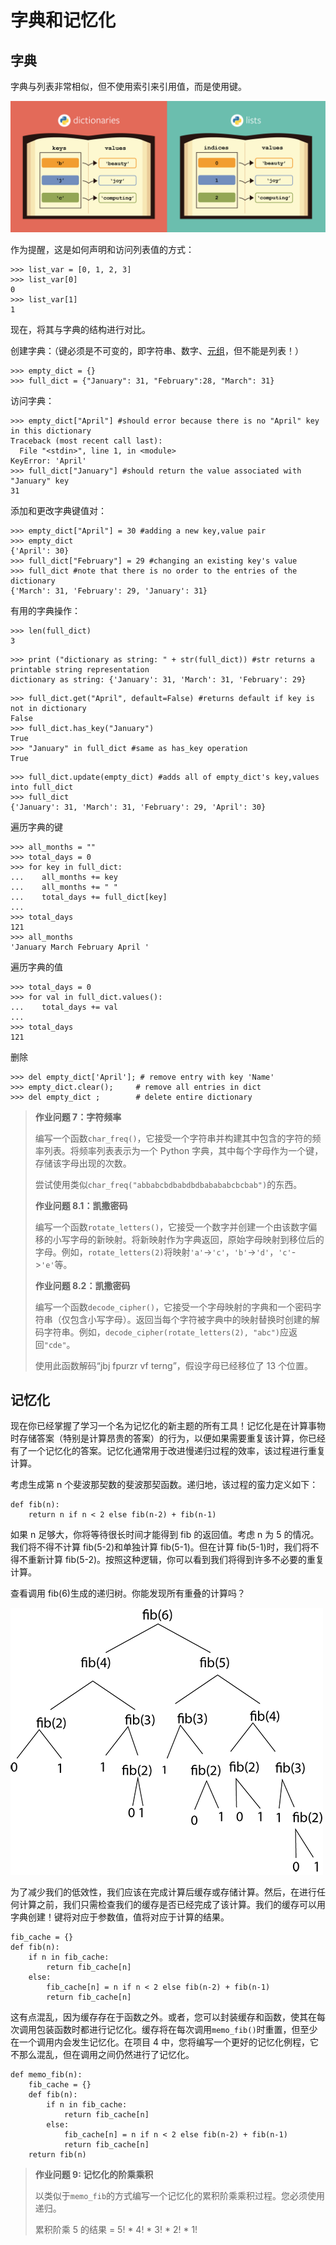 # 字典和记忆化

## 字典

字典与列表非常相似，但不使用索引来引用值，而是使用键。

![](img/0c0d53cc040c2f16d234cd2589f427cd.jpg)

作为提醒，这是如何声明和访问列表值的方式：

```
>>> list_var = [0, 1, 2, 3]
>>> list_var[0]
0
>>> list_var[1]
1 
```

现在，将其与字典的结构进行对比。

创建字典：（键必须是不可变的，即字符串、数字、[元组](https://docs.python.org/2/tutorial/datastructures.html#tuples-and-sequences)，但不能是列表！）

```
>>> empty_dict = {}
>>> full_dict = {"January": 31, "February":28, "March": 31} 
```

访问字典：

```
>>> empty_dict["April"] #should error because there is no "April" key in this dictionary 
Traceback (most recent call last):
  File "<stdin>", line 1, in <module>
KeyError: 'April'
>>> full_dict["January"] #should return the value associated with "January" key
31 
```

添加和更改字典键值对：

```
>>> empty_dict["April"] = 30 #adding a new key,value pair
>>> empty_dict
{'April': 30}
>>> full_dict["February"] = 29 #changing an existing key's value
>>> full_dict #note that there is no order to the entries of the dictionary
{'March': 31, 'February': 29, 'January': 31} 
```

有用的字典操作：

```
>>> len(full_dict)
3 
```

```
>>> print ("dictionary as string: " + str(full_dict)) #str returns a printable string representation
dictionary as string: {'January': 31, 'March': 31, 'February': 29} 
```

```
>>> full_dict.get("April", default=False) #returns default if key is not in dictionary
False
>>> full_dict.has_key("January")
True
>>> "January" in full_dict #same as has_key operation
True 
```

```
>>> full_dict.update(empty_dict) #adds all of empty_dict's key,values into full_dict
>>> full_dict
{'January': 31, 'March': 31, 'February': 29, 'April': 30} 
```

遍历字典的键

```
>>> all_months = ""
>>> total_days = 0
>>> for key in full_dict:
...    all_months += key
...    all_months += " "
...    total_days += full_dict[key]
...
>>> total_days
121
>>> all_months
'January March February April ' 
```

遍历字典的值

```
>>> total_days = 0
>>> for val in full_dict.values():
...    total_days += val
...
>>> total_days
121 
```

删除

```
>>> del empty_dict['April']; # remove entry with key 'Name'
>>> empty_dict.clear();     # remove all entries in dict
>>> del empty_dict ;        # delete entire dictionary 
```

> **作业问题 7：字符频率**
> 
> 编写一个函数`char_freq()`，它接受一个字符串并构建其中包含的字符的频率列表。将频率列表表示为一个 Python 字典，其中每个字母作为一个键，存储该字母出现的次数。
> 
> 尝试使用类似`char_freq("abbabcbdbabdbdbabababcbcbab")`的东西。
> 
> **作业问题 8.1：凯撒密码**
> 
> 编写一个函数`rotate_letters()`，它接受一个数字并创建一个由该数字偏移的小写字母的新映射。将新映射作为字典返回，原始字母映射到移位后的字母。例如，`rotate_letters(2)`将映射`'a'`->`'c'`，`'b'`->`'d'`，`'c'`->`'e'`等。
> 
> **作业问题 8.2：凯撒密码**
> 
> 编写一个函数`decode_cipher()`，它接受一个字母映射的字典和一个密码字符串（仅包含小写字母）。返回当每个字符被字典中的映射替换时创建的解码字符串。例如，`decode_cipher(rotate_letters(2), "abc")`应返回`"cde"`。
> 
> 使用此函数解码“jbj fpurzr vf terng”，假设字母已经移位了 13 个位置。

## 记忆化

现在你已经掌握了学习一个名为记忆化的新主题的所有工具！记忆化是在计算事物时存储答案（特别是计算昂贵的答案）的行为，以便如果需要重复该计算，你已经有了一个记忆化的答案。记忆化通常用于改进慢递归过程的效率，该过程进行重复计算。

考虑生成第 n 个斐波那契数的斐波那契函数。递归地，该过程的蛮力定义如下：

```
def fib(n):
    return n if n < 2 else fib(n-2) + fib(n-1) 
```

如果 n 足够大，你将等待很长时间才能得到 fib 的返回值。考虑 n 为 5 的情况。我们将不得不计算 fib(5-2)和单独计算 fib(5-1)。但在计算 fib(5-1)时，我们将不得不重新计算 fib(5-2)。按照这种逻辑，你可以看到我们将得到许多不必要的重复计算。

查看调用 fib(6)生成的递归树。你能发现所有重叠的计算吗？

![](img/9d7ca612333db0e774e186ffc09e1859.jpg)

为了减少我们的低效性，我们应该在完成计算后缓存或存储计算。然后，在进行任何计算之前，我们只需检查我们的缓存是否已经完成了该计算。我们的缓存可以用字典创建！键将对应于参数值，值将对应于计算的结果。

```
fib_cache = {}
def fib(n):
    if n in fib_cache:
        return fib_cache[n]
    else:
        fib_cache[n] = n if n < 2 else fib(n-2) + fib(n-1)
        return fib_cache[n] 
```

这有点混乱，因为缓存存在于函数之外。或者，您可以封装缓存和函数，使其在每次调用包装函数时都进行记忆化。缓存将在每次调用`memo_fib()`时重置，但至少在一个调用内会发生记忆化。在项目 4 中，您将编写一个更好的记忆化例程，它不那么混乱，但在调用之间仍然进行了记忆化。

```
def memo_fib(n):
    fib_cache = {}
    def fib(n):
        if n in fib_cache:
            return fib_cache[n]
        else:
            fib_cache[n] = n if n < 2 else fib(n-2) + fib(n-1)
            return fib_cache[n]
    return fib(n) 
```

> **作业问题 9: 记忆化的阶乘乘积**
> 
> 以类似于`memo_fib`的方式编写一个记忆化的累积阶乘乘积过程。您必须使用递归。
> 
> 累积阶乘 5 的结果 = 5! * 4! * 3! * 2! * 1!
